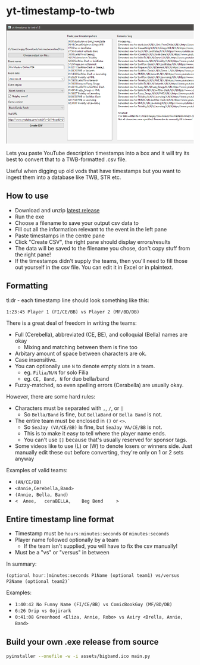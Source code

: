 # yt-timestamp-to-twb

![demo](diagrams/demo.png)

Lets you paste YouTube description timestamps into a box and it will try its
best to convert that to a TWB-formatted .csv file.

Useful when digging up old vods that have timestamps but you want to ingest them
into a database like TWB, STR etc.

## How to use

* Download and unzip [latest release](https://github.com/hugh-braico/yt-timestamp-to-twb/releases)
* Run the exe
* Choose a filename to save your output csv data to
* Fill out all the information relevant to the event in the left pane
* Paste timestamps in the centre pane
* Click "Create CSV", the right pane should display errors/results
* The data will be saved to the filename you chose, don't copy stuff from the 
  right pane!
* If the timestamps didn't supply the teams, then you'll need to fill those
  out yourself in the csv file. You can edit it in Excel or in plaintext.

## Formatting

tl:dr - each timestamp line should look something like this:

```
1:23:45 Player 1 (FI/CE/BB) vs Player 2 (MF/BD/DB)
```

There is a great deal of freedom in writing the teams:

* Full (Cerebella), abbreviated (CE, BE), and colloquial (Bella) names are okay
    * Mixing and matching between them is fine too
* Arbitary amount of space between characters are ok.
* Case insensitive.
* You can optionally use `N` to denote empty slots in a team.
    * eg. `Filia/N/N` for solo Filia
    * eg. `CE, Band, N` for duo bella/band
* Fuzzy-matched, so even spelling errors (Cerabella) are usually okay.

However, there are some hard rules:

* Characters must be separated with `,`, `/`, or `|`
    * So `Bella/Band` is fine, but `BellaBand` or `Bella Band` is not.
* The entire team must be enclosed in `()` or `<>`.
    * So `SeaJay (VA/CE/BB)` is fine, but `SeaJay VA/CE/BB` is not.
    * This is to make it easy to tell where the player name ends.
    * You can't use `[]` because that's usually reserved for sponsor tags.
* Some videos like to use (L) or (W) to denote losers or winners side. Just 
  manually edit these out before converting, they're only on 1 or 2 sets anyway

Examples of valid teams:

* `(AN/CE/BB)`
* `<Annie,Cerebella,Band>`
* `(Annie, Bella, Band)`
* `<  Anee,   ceraBELLA,    Beg Bend     >`

## Entire timestamp line format

* Timestamp must be `hours:minutes:seconds` or `minutes:seconds`
* Player name followed optionally by a team
    * If the team isn't supplied, you will have to fix the csv manually!
* Must be a "vs" or "versus" in between

In summary:

```
(optional hour:)minutes:seconds P1Name (optional team1) vs/versus P2Name (optional team2)`
```

Examples:

* `1:40:42 No Funny Name (FI/CE/BB) vs ComicBookGuy (MF/BD/DB)`
* `6:26 Drip vs Gojirark`
* `0:41:08 Greenhood <Eliza, Annie, Robo> vs Aeiry <Brella, Annie, Band>`

## Build your own .exe release from source

```bash
pyinstaller --onefile -w -i assets/bigband.ico main.py
```
